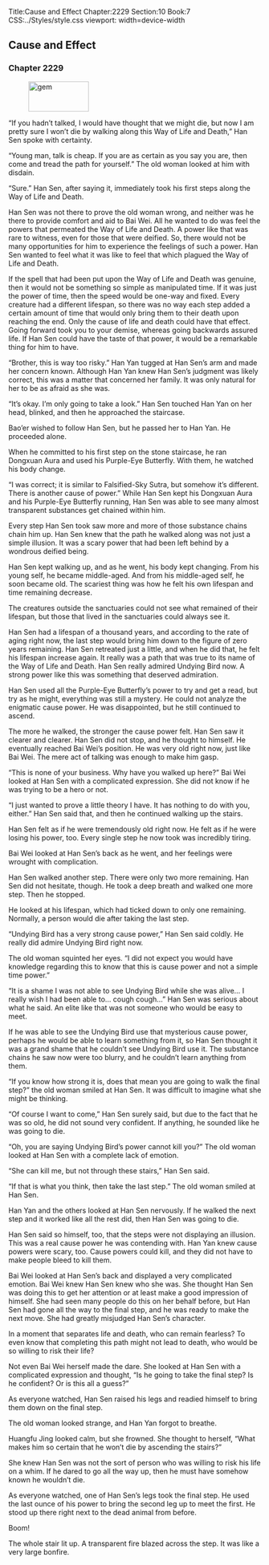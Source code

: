 Title:Cause and Effect 
Chapter:2229 
Section:10 
Book:7 
CSS:../Styles/style.css 
viewport: width=device-width
  
## Cause and Effect
### Chapter 2229
  
<figure>
	<img src="../Images/gem.gif" alt="gem" id="gem" width="120" height="60" />
</figure>
  

  
“If you hadn’t talked, I would have thought that we might die, but now I am pretty sure I won’t die by walking along this Way of Life and Death,” Han Sen spoke with certainty.

“Young man, talk is cheap. If you are as certain as you say you are, then come and tread the path for yourself.” The old woman looked at him with disdain.

“Sure.” Han Sen, after saying it, immediately took his first steps along the Way of Life and Death.

Han Sen was not there to prove the old woman wrong, and neither was he there to provide comfort and aid to Bai Wei. All he wanted to do was feel the powers that permeated the Way of Life and Death. A power like that was rare to witness, even for those that were deified. So, there would not be many opportunities for him to experience the feelings of such a power. Han Sen wanted to feel what it was like to feel that which plagued the Way of Life and Death.

If the spell that had been put upon the Way of Life and Death was genuine, then it would not be something so simple as manipulated time. If it was just the power of time, then the speed would be one-way and fixed. Every creature had a different lifespan, so there was no way each step added a certain amount of time that would only bring them to their death upon reaching the end. Only the cause of life and death could have that effect. Going forward took you to your demise, whereas going backwards assured life. If Han Sen could have the taste of that power, it would be a remarkable thing for him to have.

“Brother, this is way too risky.” Han Yan tugged at Han Sen’s arm and made her concern known. Although Han Yan knew Han Sen’s judgment was likely correct, this was a matter that concerned her family. It was only natural for her to be as afraid as she was.

“It’s okay. I’m only going to take a look.” Han Sen touched Han Yan on her head, blinked, and then he approached the staircase.

Bao’er wished to follow Han Sen, but he passed her to Han Yan. He proceeded alone.

When he committed to his first step on the stone staircase, he ran Dongxuan Aura and used his Purple-Eye Butterfly. With them, he watched his body change.

“I was correct; it is similar to Falsified-Sky Sutra, but somehow it’s different. There is another cause of power.” While Han Sen kept his Dongxuan Aura and his Purple-Eye Butterfly running, Han Sen was able to see many almost transparent substances get chained within him.

Every step Han Sen took saw more and more of those substance chains chain him up. Han Sen knew that the path he walked along was not just a simple illusion. It was a scary power that had been left behind by a wondrous deified being.

Han Sen kept walking up, and as he went, his body kept changing. From his young self, he became middle-aged. And from his middle-aged self, he soon became old. The scariest thing was how he felt his own lifespan and time remaining decrease.

The creatures outside the sanctuaries could not see what remained of their lifespan, but those that lived in the sanctuaries could always see it.

Han Sen had a lifespan of a thousand years, and according to the rate of aging right now, the last step would bring him down to the figure of zero years remaining. Han Sen retreated just a little, and when he did that, he felt his lifespan increase again. It really was a path that was true to its name of the Way of Life and Death. Han Sen really admired Undying Bird now. A strong power like this was something that deserved admiration.

Han Sen used all the Purple-Eye Butterfly’s power to try and get a read, but try as he might, everything was still a mystery. He could not analyze the enigmatic cause power. He was disappointed, but he still continued to ascend.

The more he walked, the stronger the cause power felt. Han Sen saw it clearer and clearer. Han Sen did not stop, and he thought to himself. He eventually reached Bai Wei’s position. He was very old right now, just like Bai Wei. The mere act of talking was enough to make him gasp.

“This is none of your business. Why have you walked up here?” Bai Wei looked at Han Sen with a complicated expression. She did not know if he was trying to be a hero or not.

“I just wanted to prove a little theory I have. It has nothing to do with you, either.” Han Sen said that, and then he continued walking up the stairs.

Han Sen felt as if he were tremendously old right now. He felt as if he were losing his power, too. Every single step he now took was incredibly tiring.

Bai Wei looked at Han Sen’s back as he went, and her feelings were wrought with complication.

Han Sen walked another step. There were only two more remaining. Han Sen did not hesitate, though. He took a deep breath and walked one more step. Then he stopped.

He looked at his lifespan, which had ticked down to only one remaining. Normally, a person would die after taking the last step.

“Undying Bird has a very strong cause power,” Han Sen said coldly. He really did admire Undying Bird right now.

The old woman squinted her eyes. “I did not expect you would have knowledge regarding this to know that this is cause power and not a simple time power.”

“It is a shame I was not able to see Undying Bird while she was alive… I really wish I had been able to… cough cough…” Han Sen was serious about what he said. An elite like that was not someone who would be easy to meet.

If he was able to see the Undying Bird use that mysterious cause power, perhaps he would be able to learn something from it, so Han Sen thought it was a grand shame that he couldn’t see Undying Bird use it. The substance chains he saw now were too blurry, and he couldn’t learn anything from them.

“If you know how strong it is, does that mean you are going to walk the final step?” the old woman smiled at Han Sen. It was difficult to imagine what she might be thinking.

“Of course I want to come,” Han Sen surely said, but due to the fact that he was so old, he did not sound very confident. If anything, he sounded like he was going to die.

“Oh, you are saying Undying Bird’s power cannot kill you?” The old woman looked at Han Sen with a complete lack of emotion.

“She can kill me, but not through these stairs,” Han Sen said.

“If that is what you think, then take the last step.” The old woman smiled at Han Sen.

Han Yan and the others looked at Han Sen nervously. If he walked the next step and it worked like all the rest did, then Han Sen was going to die.

Han Sen said so himself, too, that the steps were not displaying an illusion. This was a real cause power he was contending with. Han Yan knew cause powers were scary, too. Cause powers could kill, and they did not have to make people bleed to kill them.

Bai Wei looked at Han Sen’s back and displayed a very complicated emotion. Bai Wei knew Han Sen knew who she was. She thought Han Sen was doing this to get her attention or at least make a good impression of himself. She had seen many people do this on her behalf before, but Han Sen had gone all the way to the final step, and he was ready to make the next move. She had greatly misjudged Han Sen’s character.

In a moment that separates life and death, who can remain fearless? To even know that completing this path might not lead to death, who would be so willing to risk their life?

Not even Bai Wei herself made the dare. She looked at Han Sen with a complicated expression and thought, “Is he going to take the final step? Is he confident? Or is this all a guess?”

As everyone watched, Han Sen raised his legs and readied himself to bring them down on the final step.

The old woman looked strange, and Han Yan forgot to breathe.

Huangfu Jing looked calm, but she frowned. She thought to herself, “What makes him so certain that he won’t die by ascending the stairs?”

She knew Han Sen was not the sort of person who was willing to risk his life on a whim. If he dared to go all the way up, then he must have somehow known he wouldn’t die.

As everyone watched, one of Han Sen’s legs took the final step. He used the last ounce of his power to bring the second leg up to meet the first. He stood up there right next to the dead animal from before.

Boom!

The whole stair lit up. A transparent fire blazed across the step. It was like a very large bonfire.